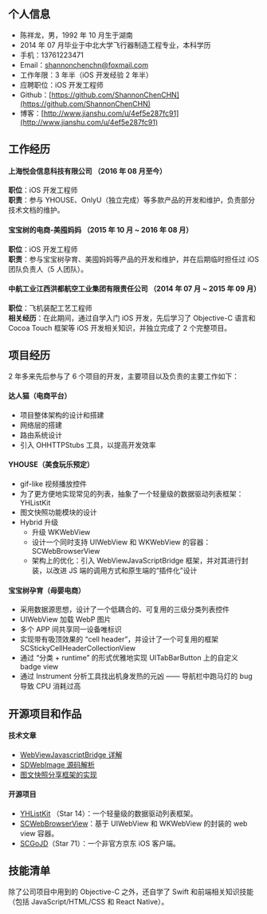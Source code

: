 
## 个人信息

 - 陈祥龙，男，1992 年 10 月生于湖南
 - 2014 年 07 月毕业于中北大学飞行器制造工程专业，本科学历
 - 手机：13761223471
 - Email：shannonchenchn@foxmail.com
 - 工作年限：3 年半（iOS 开发经验 2 年半）
 - 应聘职位：iOS 开发工程师
 - Github：[https://github.com/ShannonChenCHN](https://github.com/ShannonChenCHN)
 - 博客：[http://www.jianshu.com/u/4ef5e287fc91](http://www.jianshu.com/u/4ef5e287fc91)


## 工作经历


#### 上海悦会信息科技有限公司 （2016 年 08 月至今）
**职位**：iOS 开发工程师     
**职责**：参与 YHOUSE、OnlyU（独立完成）等多款产品的开发和维护，负责部分技术文档的维护。

#### 宝宝树的电商-美囤妈妈 （2015 年 10 月 ~ 2016 年 08 月）
**职位**：iOS 开发工程师      
**职责**：参与宝宝树孕育、美囤妈妈等产品的开发和维护，并在后期临时担任过 iOS 团队负责人（5 人团队）。

#### 中航工业江西洪都航空工业集团有限责任公司 （2014 年 07 月 ~ 2015 年 09 月）
**职位**：飞机装配工艺工程师    
**相关经历**：在此期间，通过自学入门 iOS 开发，先后学习了 Objective-C 语言和 Cocoa Touch 框架等 iOS 开发相关知识，并独立完成了 2 个完整项目。

## 项目经历
2 年多来先后参与了 6 个项目的开发，主要项目以及负责的主要工作如下：

#### 达人猫（电商平台）

- 项目整体架构的设计和搭建
- 网络层的搭建
- 路由系统设计
- 引入 OHHTTPStubs 工具，以提高开发效率

#### YHOUSE（美食玩乐预定）

- gif-like 视频播放控件
- 为了更方便地实现常见的列表，抽象了一个轻量级的数据驱动列表框架：YHListKit
- 图文快照功能模块的设计
- Hybrid 升级
  - 升级 WKWebView
  - 设计一个同时支持 UIWebView 和 WKWebView 的容器：SCWebBrowserView 
  - 架构上的优化：引入 WebViewJavaScriptBridge 框架，并对其进行封装，以改进 JS 端的调用方式和原生端的“插件化”设计


#### 宝宝树孕育（母婴电商）

- 采用数据源思想，设计了一个低耦合的、可复用的三级分类列表控件
- UIWebView 加载 WebP 图片
- 多个 APP 间共享同一设备唯标识
- 实现带有吸顶效果的 “cell header”，并设计了一个可复用的框架 SCStickyCellHeaderCollectionView
- 通过 “分类 + runtime” 的形式优雅地实现 UITabBarButton 上的自定义 badge view
- 通过 Instrument 分析工具找出机身发热的元凶 —— 导航栏中跑马灯的 bug 导致 CPU 消耗过高


## 开源项目和作品
#### 技术文章
- [WebViewJavascriptBridge 详解](http://www.jianshu.com/p/6f34903be630) 
- [SDWebImage 源码解析](http://www.jianshu.com/p/06f0265c22eb)
- [图文快照分享框架的实现](http://www.jianshu.com/p/b3fcb449cb35)

#### 开源项目
- [YHListKit](https://github.com/ShannonChenCHN/YHListKit) （Star 14）：一个轻量级的数据驱动列表框架。
- [SCWebBrowserView](https://github.com/ShannonChenCHN/SCWebBrowserView)：基于 UIWebView 和 WKWebView 的封装的 web view 容器。
- [SCGoJD](https://github.com/ShannonChenCHN/SCGoJD)（Star 71）：一个非官方京东 iOS 客户端。

## 技能清单
除了公司项目中用到的 Objective-C 之外，还自学了 Swift 和前端相关知识技能（包括 JavaScript/HTML/CSS 和 React Native）。
